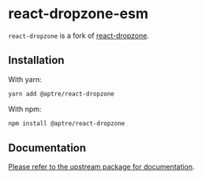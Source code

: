 # react-dropzone-esm

`react-dropzone` is a fork of [react-dropzone](https://github.com/react-dropzone/react-dropzone).

## Installation

With yarn:

```bash
yarn add @aptre/react-dropzone
```

With npm:

```bash
npm install @aptre/react-dropzone
```

## Documentation

[Please refer to the upstream package for documentation](https://react-dropzone.js.org/).

